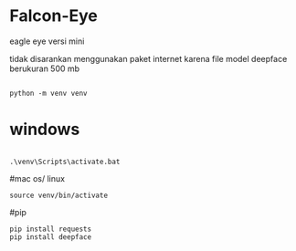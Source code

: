 # Falcon-Eye
eagle eye versi mini

tidak disarankan menggunakan paket internet karena file model deepface berukuran 500 mb

```

python -m venv venv

```

# windows
```

.\venv\Scripts\activate.bat

```

#mac os/ linux
```
source venv/bin/activate
```

#pip
```
pip install requests
pip install deepface

```
